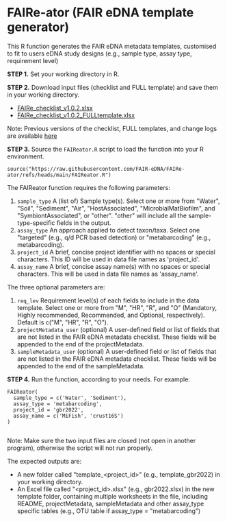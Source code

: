 # FAIRe-ator (FAIR eDNA template generator)
This R function generates the FAIR eDNA metadata templates, customised to fit to users eDNA study designs (e.g., sample type, assay type, requirement level)

**STEP 1.** Set your working directory in R. 


**STEP 2.** Download input files (checklist and FULL template) and save them in your working directory.

- [FAIRe_checklist_v1.0.2.xlsx](https://raw.githubusercontent.com/FAIR-eDNA/FAIRe_checklist/main/FAIRe_checklist_v1.0.2.xlsx)
- [FAIRe_checklist_v1.0.2_FULLtemplate.xlsx](https://raw.githubusercontent.com/FAIR-eDNA/FAIRe_checklist/main/FAIRe_checklist_v1.0.2_FULLtemplate.xlsx)

Note: Previous versions of the checklist, FULL templates, and change logs are available [here](https://github.com/FAIR-eDNA/FAIRe_checklist/tree/main)


**STEP 3.** Source the `FAIReator.R` script to load the function into your R environment.

```
source("https://raw.githubusercontent.com/FAIR-eDNA/FAIRe-ator/refs/heads/main/FAIReator.R")

```

The FAIReator function requires the following parameters:

1. `sample_type` A (list of) Sample type(s). Select one or more from "Water", "Soil", "Sediment", "Air", "HostAssociated", "MicrobialMatBiofilm", and "SymbiontAssociated", or "other". "other" will include all the sample-type-specific fields in the output. 
1. `assay_type` An approach applied to detect taxon/taxa. Select one "targeted" (e.g., q/d PCR based detection) or "metabarcoding" (e.g., metabarcoding).
1. `project_id` A brief, concise project identifier with no spaces or special characters. This ID will be used in data file names as 'project_id'.
1. `assay_name` A brief, concise assay name(s) with no spaces or special characters. This will be used in data file names as 'assay_name'. 

The three optional parameters are:

1. `req_lev` Requirement level(s) of each fields to include in the data template. Select one or more from "M", "HR", "R", and "O" (Mandatory, Highly recommended, Recommended, and Optional, respectively). Default is c("M", "HR", "R", "O").
1. `projectMetadata_user` (optional) A user-defined field or list of fields that are not listed in the FAIR eDNA metadata checklist. These fields will be appended to the end of the projectMetadata.
1. `sampleMetadata_user` (optional) A user-defined field or list of fields that are not listed in the FAIR eDNA metadata checklist. These fields will be appended to the end of the sampleMetadata.


**STEP 4.** Run the function, according to your needs. For example:

```
FAIReator(
  sample_type = c('Water', 'Sediment'),
  assay_type = 'metabarcoding',
  project_id = 'gbr2022',
  assay_name = c('MiFish', 'crust16S')
)
                   
```

Note: Make sure the two input files are closed (not open in another program), otherwise the script will not run properly.

The expected outputs are:

- A new folder called "template_<project_id>" (e.g., template_gbr2022) in your working directory.
- An Excel file called "<project_id>.xlsx" (e.g., gbr2022.xlsx) in the new template folder, containing multiple worksheets in the file, including README, projectMetadata, sampleMetadata and other assay_type specific tables (e.g., OTU table if assay_type = "metabarcoding")

